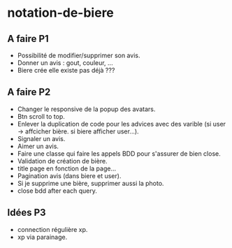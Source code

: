 # notation-de-biere

## A faire P1
- Possibilité de modifier/supprimer son avis.
- Donner un avis : gout, couleur, ...
- Biere crée elle existe pas déjà ???

## A faire P2
- Changer le responsive de la popup des avatars.
- Btn scroll to top.
- Enlever la duplication de code pour les advices avec des varible (si user -> affcicher bière. si biere afficher user...).
- Signaler un avis.
- Aimer un avis.
- Faire une classe qui faire les appels BDD pour s'assurer de bien close.
- Validation de création de bière.
- title page en fonction de la page...
- Pagination avis (dans biere et user).
- Si je supprime une bière, supprimer aussi la photo.
- close bdd after each query.

## Idées P3
- connection régulière xp.
- xp via parainage.
